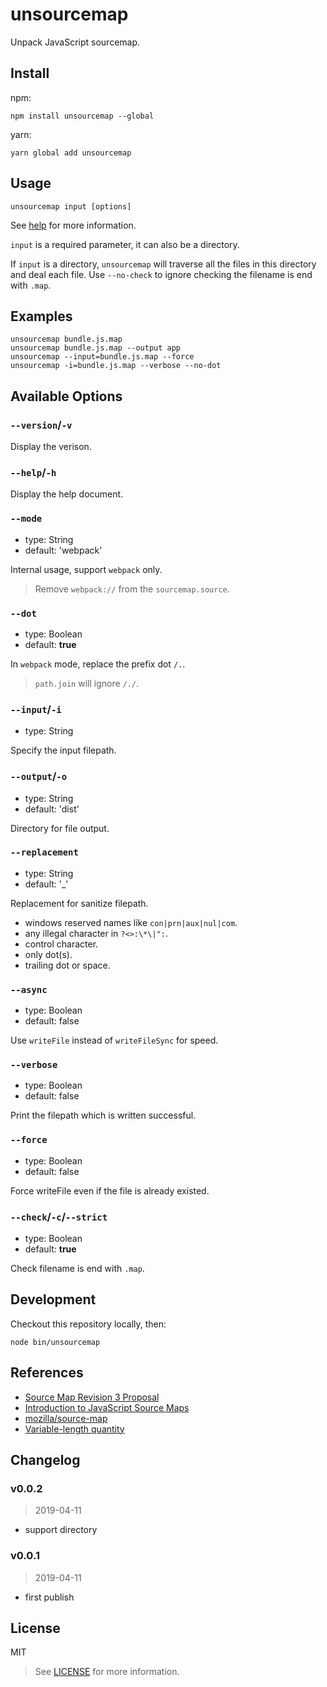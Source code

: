 # unsourcemap

Unpack JavaScript sourcemap.

## Install

npm:

```shell
npm install unsourcemap --global
```

yarn:

```shell
yarn global add unsourcemap
```

## Usage

```shell
unsourcemap input [options]
```

See [help](docs/help) for more information.

`input` is a required parameter, it can also be a directory.

If `input` is a directory, `unsourcemap` will traverse all the files in this directory and deal each file. Use `--no-check` to ignore checking the filename is end with `.map`.

## Examples

```shell
unsourcemap bundle.js.map
unsourcemap bundle.js.map --output app
unsourcemap --input=bundle.js.map --force
unsourcemap -i=bundle.js.map --verbose --no-dot
```

## Available Options

### `--version`/`-v`

Display the verison.

### `--help`/`-h`

Display the help document.

### `--mode`

- type: String
- default: 'webpack'

Internal usage, support `webpack` only.

> Remove `webpack://` from the `sourcemap.source`.

### `--dot`

- type: Boolean
- default: **true**

In `webpack` mode, replace the prefix dot `/.`.

> `path.join` will ignore `/./`.

### `--input`/`-i`

- type: String

Specify the input filepath.

### `--output`/`-o`

- type: String
- default: 'dist'

Directory for file output.

### `--replacement`

- type: String
- default: '_'

Replacement for sanitize filepath.

- windows reserved names like `con|prn|aux|nul|com`.
- any illegal character in `?<>:\*\|":`.
- control character.
- only dot(s).
- trailing dot or space.

### `--async`

- type: Boolean
- default: false

Use `writeFile` instead of `writeFileSync` for speed.

### `--verbose`

- type: Boolean
- default: false

Print the filepath which is written successful.

### `--force`

- type: Boolean
- default: false

Force writeFile even if the file is already existed.

### `--check`/`-c`/`--strict`

- type: Boolean
- default: **true**

Check filename is end with `.map`.

## Development

Checkout this repository locally, then:

```shell
node bin/unsourcemap
```

## References

- [Source Map Revision 3 Proposal](https://docs.google.com/document/d/1U1RGAehQwRypUTovF1KRlpiOFze0b-_2gc6fAH0KY0k)
- [Introduction to JavaScript Source Maps](https://www.html5rocks.com/en/tutorials/developertools/sourcemaps/)
- [mozilla/source-map](https://github.com/mozilla/source-map)
- [Variable-length quantity](https://en.wikipedia.org/wiki/Variable-length_quantity)

## Changelog

### v0.0.2

> 2019-04-11

- support directory

### v0.0.1

> 2019-04-11

- first publish

## License

MIT

> See [LICENSE](LICENSE) for more information.
